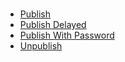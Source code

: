 # 

  - [Publish](03_pages_and_posts/04_publish/01_publish.md) 
  - [Publish Delayed](03_pages_and_posts/04_publish/02_publish_delayed.md) 
  - [Publish With Password](03_pages_and_posts/04_publish/03_publish_with_password.md) 
  - [Unpublish](03_pages_and_posts/04_publish/04_unpublish.md) 
